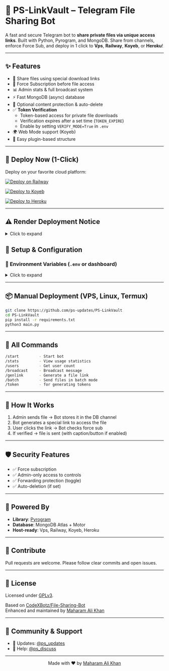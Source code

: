 # 🔐 PS-LinkVault – Telegram File Sharing Bot

A fast and secure Telegram bot to **share private files via unique access links**. Built with Python, Pyrogram, and MongoDB. Share from channels, enforce Force Sub, and deploy in 1 click to **Vps**, **Railway**, **Koyeb**, or **Heroku**!

---

## ✨ Features

- 🔗 Share files using special download links  
- 🚫 Force Subscription before file access  
- 📊 Admin stats & full broadcast system  
- ⚡ Fast MongoDB (async) database  
- 🔐 Optional content protection & auto-delete
- ✅ **Token Verification**
  - Token-based access for private file downloads
  - Verification expires after a set time (`TOKEN_EXPIRE`)
  - Enable by setting `VERIFY_MODE=True` in `.env`
- 🌍 Web Mode support (Koyeb)  
- 🧩 Easy plugin-based structure  

---

## 🚀 Deploy Now (1-Click)

Deploy on your favorite cloud platform:

[![Deploy on Railway](https://railway.app/button.svg)](https://railway.app/new)

[![Deploy to Koyeb](https://www.koyeb.com/static/images/deploy/button.svg)](https://app.koyeb.com/deploy?type=git&repository=github.com/ps-updates/PS-LinkVault&branch=main&name=ps-linkvault)

[![Deploy to Heroku](https://www.herokucdn.com/deploy/button.svg)](https://heroku.com/deploy)

---

## ⚠️ Render Deployment Notice
<details>
<summary>Click to expand
</summary>


This project has **not been tested on Render**. While deployment might work, some users have reported account suspensions.  
If you choose to deploy on Render, **do so at your own risk**. We are not responsible for any account bans, suspensions, or data loss.

For a smoother experience, we recommend using platforms like **Koyeb**, **Heroku**, **Railway**, or your own **VPS**, which are known to work well with this setup.

</details>


## 🔧 Setup & Configuration

### 📁 Environment Variables (`.env` or dashboard)
<details>
<summary>Click to expand</summary>

```env
# Bot Configuration
API_ID=your_api_id
API_HASH=your_api_hash
BOT_TOKEN=your_bot_token
BOT_WORKERS=4

# Channel Configuration
CHANNEL_ID=your_channel_id
OWNER_ID=your_owner_id
FORCE_SUB_CHANNEL=your_force_sub_channel_id

# Database
DATABASE_URL=your_mongodb_url
DATABASE_NAME=Cluster0

# Web Configuration
WEB_MODE=False
PORT=8080

# Admin Users
ADMINS=123456789 987654321

# Messages
START_MESSAGE=Hello {first}!

I can store private files and generate shareable links.
FORCE_SUB_MESSAGE=You must join our channel before accessing files.
CUSTOM_CAPTION=None

VERIFY_MODE=True                # Enable/disable token system
TOKEN_EXPIRE=21600               # Expiry time in seconds (default: 21600 = 6 Hours)
SHORTLINK_API=your_api_key     # (Optional) If using shortlink-based ad tasks
SHORTLINK_URL=xyz.io   # (Optional) Shortener base URL add without https:// or http://
TUTORIAL=https://youtu.be/abc123  # Optional tutorial for users

# Optional
PROTECT_CONTENT=False
DISABLE_CHANNEL_BUTTON=True
AUTO_DELETE_TIME=0
JOIN_REQUEST_ENABLED=False
```

</details>

---

## 📦 Manual Deployment (VPS, Linux, Termux)

```bash
git clone https://github.com/ps-updates/PS-LinkVault
cd PS-LinkVault
pip install -r requirements.txt
python3 main.py
```

---

## 🔑 All Commands

```bash
/start         - Start bot  
/stats         - View usage statistics  
/users         - Get user count  
/broadcast     - Broadcast message  
/genlink       - Generate a file link  
/batch         - Send files in batch mode
/token         - for generating tokens 
```

---

## 📂 How It Works

1. Admin sends file → Bot stores it in the DB channel  
2. Bot generates a special link to access the file  
3. User clicks the link → Bot checks force sub  
4. If verified → file is sent (with caption/button if enabled)

---

## 🛡️ Security Features

- ✅ Force subscription
- ✅ Admin-only access to controls
- ✅ Forwarding protection (toggle)
- ✅ Auto-deletion (if set)

---

## 🧠 Powered By

- **Library**: [Pyrogram](https://docs.pyrogram.org/)  
- **Database**: MongoDB Atlas + Motor  
- **Host-ready**: Vps, Railway, Koyeb, Heroku  

---

## 🤝 Contribute

Pull requests are welcome. Please follow clear commits and open issues.

---

## 📄 License

Licensed under [GPLv3](LICENSE).

Based on [CodeXBotz/File-Sharing-Bot](https://github.com/CodeXBotz/File-Sharing-Bot)  
Enhanced and maintained by [Maharam Ali Khan](https://github.com/ps-updates)

---

## 📢 Community & Support

- 🔔 Updates: [@ps_updates](https://t.me/ps_updates)  
- 💬 Help: [@ps_discuss](https://t.me/ps_discuss)

---

<div align="center">
Made with ❤️ by <a href="https://github.com/ps-updates">Maharam Ali Khan</a>
</div>
